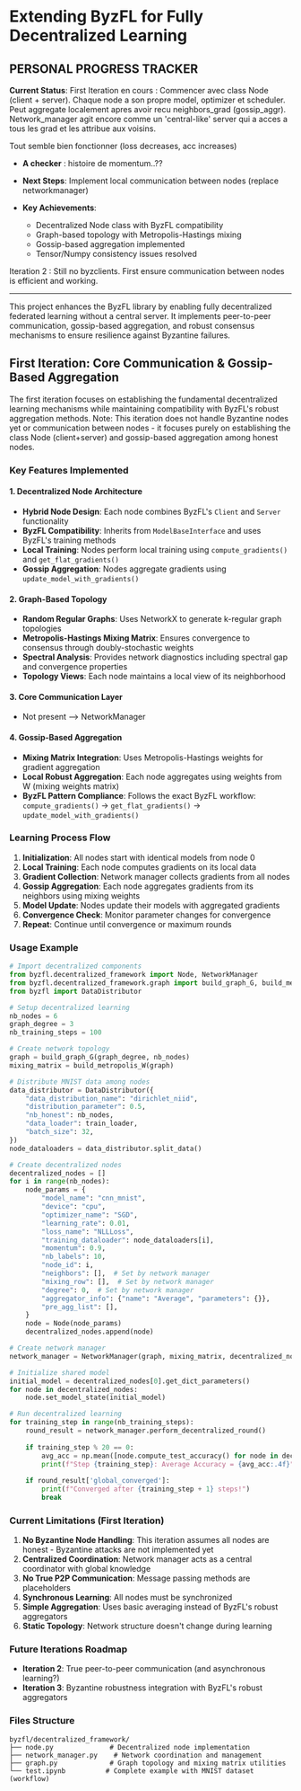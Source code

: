 # Extending ByzFL for Fully Decentralized Learning

## **PERSONAL PROGRESS TRACKER**

**Current Status**: First Iteration en cours : Commencer avec class Node (client + server). Chaque node a son propre model, optimizer et scheduler. Peut aggregate localement apres avoir recu neighbors_grad (gossip_aggr). Network_manager agit encore comme un 'central-like' server qui a acces a tous les grad et les attribue aux voisins. 

Tout semble bien fonctionner (loss decreases, acc increases)
- **A checker** : histoire de momentum..??


- **Next Steps**: Implement local communication between nodes (replace networkmanager)
- **Key Achievements**: 
  - Decentralized Node class with ByzFL compatibility
  - Graph-based topology with Metropolis-Hastings mixing
  - Gossip-based aggregation implemented
  - Tensor/Numpy consistency issues resolved



Iteration 2 : Still no byzclients. First ensure communication between nodes is efficient and working.

---

This project enhances the ByzFL library by enabling fully decentralized federated learning without a central server. It implements peer-to-peer communication, gossip-based aggregation, and robust consensus mechanisms to ensure resilience against Byzantine failures.

## First Iteration: Core Communication & Gossip-Based Aggregation

The first iteration focuses on establishing the fundamental decentralized learning mechanisms while maintaining compatibility with ByzFL's robust aggregation methods. Note: This iteration does not handle Byzantine nodes yet or communication between nodes - it focuses purely on establishing the class Node (client+server) and gossip-based aggregation among honest nodes.

### Key Features Implemented

#### 1. **Decentralized Node Architecture**
- **Hybrid Node Design**: Each node combines ByzFL's `Client` and `Server` functionality
- **ByzFL Compatibility**: Inherits from `ModelBaseInterface` and uses ByzFL's training methods
- **Local Training**: Nodes perform local training using `compute_gradients()` and `get_flat_gradients()`
- **Gossip Aggregation**: Nodes aggregate gradients using `update_model_with_gradients()`

#### 2. **Graph-Based Topology**
- **Random Regular Graphs**: Uses NetworkX to generate k-regular graph topologies
- **Metropolis-Hastings Mixing Matrix**: Ensures convergence to consensus through doubly-stochastic weights
- **Spectral Analysis**: Provides network diagnostics including spectral gap and convergence properties
- **Topology Views**: Each node maintains a local view of its neighborhood

#### 3. **Core Communication Layer**
- Not present --> NetworkManager

#### 4. **Gossip-Based Aggregation**
- **Mixing Matrix Integration**: Uses Metropolis-Hastings weights for gradient aggregation
- **Local Robust Aggregation**: Each node aggregates using weights from W (mixing weights matrix)
- **ByzFL Pattern Compliance**: Follows the exact ByzFL workflow: `compute_gradients()` → `get_flat_gradients()` → `update_model_with_gradients()`



### Learning Process Flow

1. **Initialization**: All nodes start with identical models from node 0
2. **Local Training**: Each node computes gradients on its local data
3. **Gradient Collection**: Network manager collects gradients from all nodes
4. **Gossip Aggregation**: Each node aggregates gradients from its neighbors using mixing weights
5. **Model Update**: Nodes update their models with aggregated gradients
6. **Convergence Check**: Monitor parameter changes for convergence
7. **Repeat**: Continue until convergence or maximum rounds

### Usage Example

```python
# Import decentralized components
from byzfl.decentralized_framework import Node, NetworkManager
from byzfl.decentralized_framework.graph import build_graph_G, build_metropolis_W
from byzfl import DataDistributor

# Setup decentralized learning
nb_nodes = 6
graph_degree = 3
nb_training_steps = 100

# Create network topology
graph = build_graph_G(graph_degree, nb_nodes)
mixing_matrix = build_metropolis_W(graph)

# Distribute MNIST data among nodes
data_distributor = DataDistributor({
    "data_distribution_name": "dirichlet_niid",
    "distribution_parameter": 0.5,
    "nb_honest": nb_nodes,
    "data_loader": train_loader,
    "batch_size": 32,
})
node_dataloaders = data_distributor.split_data()

# Create decentralized nodes
decentralized_nodes = []
for i in range(nb_nodes):
    node_params = {
        "model_name": "cnn_mnist",
        "device": "cpu",
        "optimizer_name": "SGD",
        "learning_rate": 0.01,
        "loss_name": "NLLLoss",
        "training_dataloader": node_dataloaders[i],
        "momentum": 0.9,
        "nb_labels": 10,
        "node_id": i,
        "neighbors": [],  # Set by network manager
        "mixing_row": [],  # Set by network manager
        "degree": 0,  # Set by network manager
        "aggregator_info": {"name": "Average", "parameters": {}},
        "pre_agg_list": [],
    }
    node = Node(node_params)
    decentralized_nodes.append(node)

# Create network manager
network_manager = NetworkManager(graph, mixing_matrix, decentralized_nodes)

# Initialize shared model
initial_model = decentralized_nodes[0].get_dict_parameters()
for node in decentralized_nodes:
    node.set_model_state(initial_model)

# Run decentralized learning
for training_step in range(nb_training_steps):
    round_result = network_manager.perform_decentralized_round()
    
    if training_step % 20 == 0:
        avg_acc = np.mean([node.compute_test_accuracy() for node in decentralized_nodes])
        print(f"Step {training_step}: Average Accuracy = {avg_acc:.4f}")
    
    if round_result['global_converged']:
        print(f"Converged after {training_step + 1} steps!")
        break
```

### Current Limitations (First Iteration)

1. **No Byzantine Node Handling**: This iteration assumes all nodes are honest - Byzantine attacks are not implemented yet
2. **Centralized Coordination**: Network manager acts as a central coordinator with global knowledge
3. **No True P2P Communication**: Message passing methods are placeholders
4. **Synchronous Learning**: All nodes must be synchronized
5. **Simple Aggregation**: Uses basic averaging instead of ByzFL's robust aggregators
6. **Static Topology**: Network structure doesn't change during learning

### Future Iterations Roadmap

- **Iteration 2**: True peer-to-peer communication (and asynchronous learning?)
- **Iteration 3**: Byzantine robustness integration with ByzFL's robust aggregators

### Files Structure

```
byzfl/decentralized_framework/
├── node.py              # Decentralized node implementation
├── network_manager.py    # Network coordination and management
├── graph.py             # Graph topology and mixing matrix utilities
└── test.ipynb          # Complete example with MNIST dataset (workflow)
```

